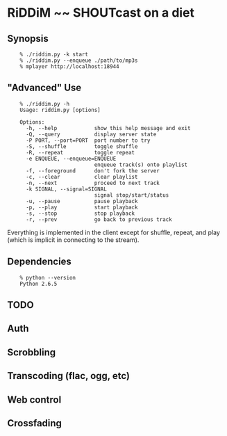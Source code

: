 RiDDiM ~~ SHOUTcast on a diet
==============================================================

Synopsis
---------------------------------------------------------------

        % ./riddim.py -k start
        % ./riddim.py --enqueue ./path/to/mp3s
        % mplayer http://localhost:18944
 
"Advanced" Use
---------------------------------------------------------------

        % ./riddim.py -h
        Usage: riddim.py [options]

        Options:
          -h, --help            show this help message and exit
          -Q, --query           display server state
          -P PORT, --port=PORT  port number to try
          -S, --shuffle         toggle shuffle
          -R, --repeat          toggle repeat
          -e ENQUEUE, --enqueue=ENQUEUE
                                enqueue track(s) onto playlist
          -f, --foreground      don't fork the server
          -c, --clear           clear playlist
          -n, --next            proceed to next track
          -k SIGNAL, --signal=SIGNAL
                                signal stop/start/status
          -u, --pause           pause playback
          -p, --play            start playback
          -s, --stop            stop playback
          -r, --prev            go back to previous track


Everything is implemented in the client except for shuffle, repeat, and play (which is implicit in connecting to the stream).


Dependencies
---------------------------------------------------------------

        % python --version
        Python 2.6.5

TODO
---------------------------------------------------------------

## Auth
## Scrobbling
## Transcoding (flac, ogg, etc)
## Web control
## Crossfading
